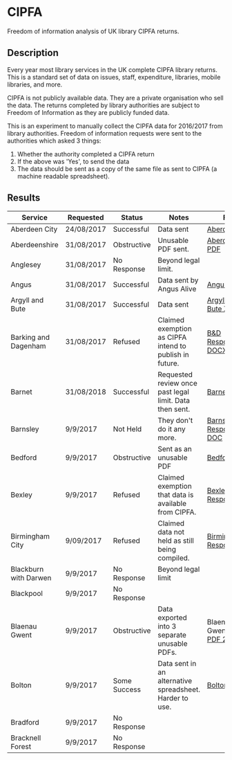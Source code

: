 CIPFA
=====

Freedom of information analysis of UK library CIPFA returns.

Description
-----------

Every year most library services in the UK complete CIPFA library returns. This is a standard set of data on issues, staff, expenditure, libraries, mobile libraries, and more.

CIPFA is not publicly available data. They are a private organisation who sell the data. The returns completed by library authorities are subject to Freedom of Information as they are publicly funded data.

This is an experiment to manually collect the CIPFA data for 2016/2017 from library authorities. Freedom of information requests were sent to the authorities which asked 3 things:

1. Whether the authority completed a CIPFA return
2. If the above was 'Yes', to send the data
3. The data should be sent as a copy of the same file as sent to CIPFA (a machine readable spreadsheet).

Results
-------

| Service | Requested | Status | Notes | Files |
| ------- | --------- | ------ | ----- | ----- |
| Aberdeen City | 24/08/2017 | Successful | Data sent | [Aberdeen XSL](data/AberdeenCity.xls) |
| Aberdeenshire | 31/08/2017 | Obstructive | Unusable PDF sent. | [Aberdeenshire PDF](data/Aberdeenshire.pdf) |
| Anglesey | 31/08/2017 | No Response | Beyond legal limit. |  |
| Angus | 31/08/2017 | Successful | Data sent by Angus Alive | [Angus XLS](data/Angus.xls) |
| Argyll and Bute | 31/08/2017 | Successful | Data sent | [Argyll and Bute XLS](data/ArgyllAndBute.xls) |
| Barking and Dagenham | 31/08/2017 | Refused | Claimed exemption as CIPFA intend to publish in future. | [B&D Response DOCX](data/BarkingAndDagenhamResponse.docx) |
| Barnet | 31/08/2018 | Successful | Requested review once past legal limit. Data then sent. | [Barnet XLS](data/Barnet.xls) |
| Barnsley | 9/9/2017 | Not Held | They don't do it any more. | [Barnsley Response DOC](data/Barnsley.doc) |
| Bedford | 9/9/2017 | Obstructive | Sent as an unusable PDF | [Bedford PDF](data/Bedford.pdf) |
| Bexley | 9/9/2017 | Refused | Claimed exemption that data is available from CIPFA. | [Bexley Response PDF](BexleyResponse.pdf) | 
| Birmingham City | 9/09/2017 | Refused | Claimed data not held as still being compiled. | [Birmingham Response](data/BirminghamResponse.docx) |
| Blackburn with Darwen | 9/9/2017 | No Response | Beyond legal limit |  |
| Blackpool | 9/9/2017 | No Response |  |  | 
| Blaenau Gwent | 9/9/2017 | Obstructive | Data exported into 3 separate unusable PDFs. | Blaenau Gwent [PDF 1](data/BlaenauGwent1.pdf), [PDF 2](data/BlaenauGwent2.pdf), [PDF 3](data/BlaenauGwent3.pdf) |
| Bolton | 9/9/2017 | Some Success | Data sent in an alternative spreadsheet. Harder to use. | [Bolton](data/Bolton.xlsx) |
| Bradford | 9/9/2017 | No Response |  |  |
| Bracknell Forest | 9/9/2017 | No Response |  |  |

